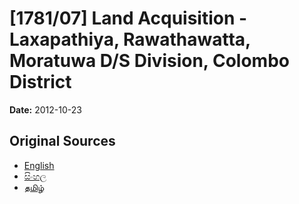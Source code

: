 # [1781/07] Land Acquisition - Laxapathiya, Rawathawatta, Moratuwa D/S Division, Colombo District

**Date:** 2012-10-23

## Original Sources

- [English](https://documents.gov.lk/view/extra-gazettes/2012/10/1781-07_E.pdf)
- [සිංහල](https://documents.gov.lk/view/extra-gazettes/2012/10/1781-07_S.pdf)
- [தமிழ்](https://documents.gov.lk/view/extra-gazettes/2012/10/1781-07_T.pdf)
